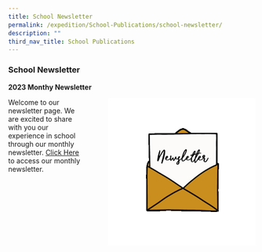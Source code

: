 ```yaml
---
title: School Newsletter
permalink: /expedition/School-Publications/school-newsletter/
description: ""
third_nav_title: School Publications
---
```

### School Newsletter
**2023 Monthy Newsletter**

 <img src="/images/Newsletter.gif" style="width:300px;height:300px;margin-left:50px;" align = "right">Welcome to our newsletter page. We are excited to share with you our experience in school through our monthly newsletter.  [Click Here](https://heyzine.com/flip-book/95c7b3d7f2.html) to access our monthly newsletter.